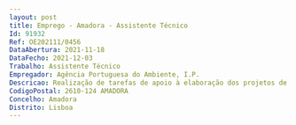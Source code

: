 ```yaml
--- 
layout: post
title: Emprego - Amadora - Assistente Técnico
Id: 91932
Ref: OE202111/0456
DataAbertura: 2021-11-18
DataFecho: 2021-12-03
Trabalho: Assistente Técnico
Empregador: Agência Portuguesa do Ambiente, I.P.
Descricao: Realização de tarefas de apoio à elaboração dos projetos de orçamento e à conta de gerência Realização de tarefas conducentes à prestação de informação no âmbito de auditorias Conferência e processamento de todos os documentos relativos à execução orçamental e seus movimentos, procedendo ao seu registo e tratamento contabilístico Efetuar as ações de controlo adequadas a que os processos que determinam operações de escrituração se encontrem correta e legalmente instruídos Garantir registos em GeRFIP, ou outras plataformas eletrónicas, de gestão orçamental e de informação pertinente Tratamento do expediente da divisão e tarefas de arquivo.
CodigoPostal: 2610-124 AMADORA
Concelho: Amadora
Distrito: Lisboa
--- 
```

